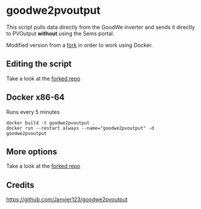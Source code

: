 #  goodwe2pvoutput
This script pulls data directly from the GoodWe inverter and sends it directly to PVOutput **without** using the Sems portal.

Modified version from a [fork](https://github.com/Janvier123/goodwe2pvoutput) in order to work using Docker.


## Editing the script
Take a look at the [forked repo](https://github.com/Janvier123/goodwe2pvoutput)

## Docker x86-64
Runs every 5 minutes

```shell
docker build -t goodwe2pvoutput .
docker run --restart always --name="goodwe2pvoutput" -d goodwe2pvoutput
```

## More options 
Take a look at the [forked repo](https://github.com/Janvier123/goodwe2pvoutput)



## Credits

https://github.com/Janvier123/goodwe2pvoutput
